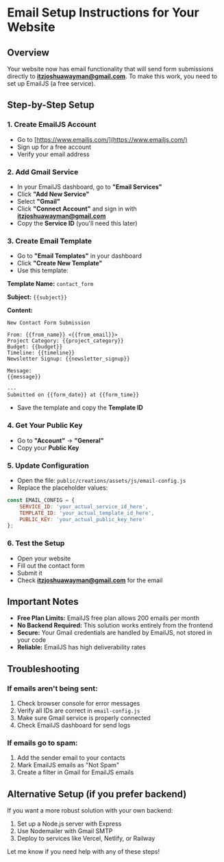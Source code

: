 # Email Setup Instructions for Your Website

## Overview
Your website now has email functionality that will send form submissions directly to **itzjoshuawayman@gmail.com**. To make this work, you need to set up EmailJS (a free service).

## Step-by-Step Setup

### 1. Create EmailJS Account
- Go to [https://www.emailjs.com/](https://www.emailjs.com/)
- Sign up for a free account
- Verify your email address

### 2. Add Gmail Service
- In your EmailJS dashboard, go to **"Email Services"**
- Click **"Add New Service"**
- Select **"Gmail"**
- Click **"Connect Account"** and sign in with **itzjoshuawayman@gmail.com**
- Copy the **Service ID** (you'll need this later)

### 3. Create Email Template
- Go to **"Email Templates"** in your dashboard
- Click **"Create New Template"**
- Use this template:

**Template Name:** `contact_form`

**Subject:** `{{subject}}`

**Content:**
```
New Contact Form Submission

From: {{from_name}} <{{from_email}}>
Project Category: {{project_category}}
Budget: {{budget}}
Timeline: {{timeline}}
Newsletter Signup: {{newsletter_signup}}

Message:
{{message}}

---
Submitted on {{form_date}} at {{form_time}}
```

- Save the template and copy the **Template ID**

### 4. Get Your Public Key
- Go to **"Account"** → **"General"**
- Copy your **Public Key**

### 5. Update Configuration
- Open the file: `public/creations/assets/js/email-config.js`
- Replace the placeholder values:

```javascript
const EMAIL_CONFIG = {
    SERVICE_ID: 'your_actual_service_id_here',
    TEMPLATE_ID: 'your_actual_template_id_here', 
    PUBLIC_KEY: 'your_actual_public_key_here'
};
```

### 6. Test the Setup
- Open your website
- Fill out the contact form
- Submit it
- Check **itzjoshuawayman@gmail.com** for the email

## Important Notes

- **Free Plan Limits:** EmailJS free plan allows 200 emails per month
- **No Backend Required:** This solution works entirely from the frontend
- **Secure:** Your Gmail credentials are handled by EmailJS, not stored in your code
- **Reliable:** EmailJS has high deliverability rates

## Troubleshooting

### If emails aren't being sent:
1. Check browser console for error messages
2. Verify all IDs are correct in `email-config.js`
3. Make sure Gmail service is properly connected
4. Check EmailJS dashboard for send logs

### If emails go to spam:
1. Add the sender email to your contacts
2. Mark EmailJS emails as "Not Spam"
3. Create a filter in Gmail for EmailJS emails

## Alternative Setup (if you prefer backend)

If you want a more robust solution with your own backend:
1. Set up a Node.js server with Express
2. Use Nodemailer with Gmail SMTP
3. Deploy to services like Vercel, Netlify, or Railway

Let me know if you need help with any of these steps!
